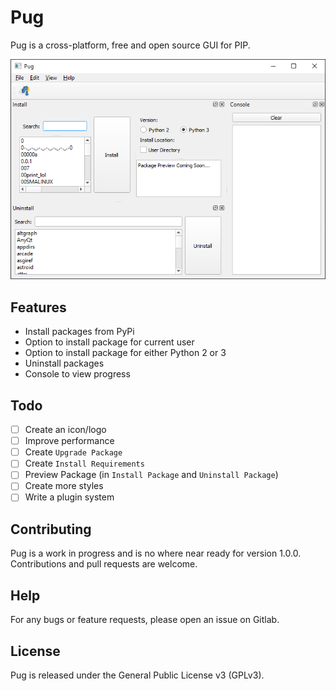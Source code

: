 # Pug

Pug is a cross-platform, free and open source GUI for PIP.

![Screenshot of Pug](screenshots/demo.png)

## Features

 - Install packages from PyPi
 - Option to install package for current user
 - Option to install package for either Python 2 or 3
 - Uninstall packages
 - Console to view progress

## Todo

 - [ ] Create an icon/logo
 - [ ] Improve performance
 - [ ] Create ``Upgrade Package``
 - [ ] Create ``Install Requirements``
 - [ ] Preview Package (in ``Install Package`` and ``Uninstall Package``)
 - [ ] Create more styles
 - [ ] Write a plugin system

## Contributing

Pug is a work in progress and is no where near ready for version 1.0.0. Contributions and pull requests are welcome.

## Help

For any bugs or feature requests, please open an issue on Gitlab.

## License

Pug is released under the General Public License v3 (GPLv3).
